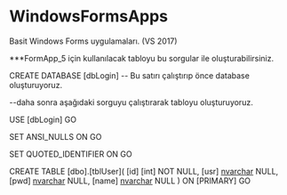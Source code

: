 # WindowsFormsApps
Basit Windows Forms uygulamaları. (VS 2017)

***FormApp_5 için kullanılacak tabloyu bu sorgular ile oluşturabilirsiniz.

CREATE DATABASE [dbLogin]  -- Bu satırı çalıştırıp önce database oluşturuyoruz.

--daha sonra aşağıdaki sorguyu çalıştırarak tabloyu oluşturuyoruz.

USE [dbLogin]
GO

SET ANSI_NULLS ON
GO

SET QUOTED_IDENTIFIER ON
GO

CREATE TABLE [dbo].[tblUser](
	[id] [int] NOT NULL,
	[usr] [nvarchar](50) NULL,
	[pwd] [nvarchar](50) NULL,
	[name] [nvarchar](50) NULL
) ON [PRIMARY]
GO
